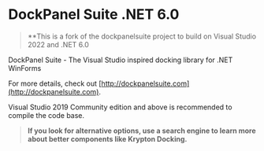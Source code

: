 DockPanel Suite .NET 6.0
========================

> **This is a fork of the dockpanelsuite project to build on Visual Studio 2022 and .NET 6.0

DockPanel Suite - The Visual Studio inspired docking library for .NET WinForms

For more details, check out [http://dockpanelsuite.com](http://dockpanelsuite.com).

Visual Studio 2019 Community edition and above is recommended to compile the code base.

> **If you look for alternative options, use a search engine to learn more about better components like Krypton Docking.**
